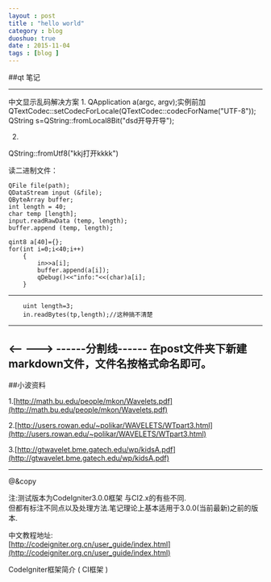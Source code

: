 ```yaml
---
layout : post
title : "hello world"
category : blog
duoshuo: true
date : 2015-11-04
tags : [blog ]
---
```


##qt 笔记

<!-- more -->


------------------------------------------
  中文显示乱码解决方案
  1.
  QApplication a(argc, argv);实例前加
  QTextCodec::setCodecForLocale(QTextCodec::codecForName("UTF-8"));
  QString s=QString::fromLocal8Bit("dsd开导开导");
  
  2.
  QString::fromUtf8("kkj打开kkkk")
  
读二进制文件：

	QFile file(path);
	QDataStream input (&file);
	QByteArray buffer;
	int length = 40;
	char temp [length];
	input.readRawData (temp, length);
	buffer.append (temp, length);

	qint8 a[40]={};
	for(int i=0;i<40;i++)
        {
            in>>a[i];
            buffer.append(a[i]);
            qDebug()<<"info:"<<(char)a[i];
        }
---

        uint length=3;
        in.readBytes(tp,length);//这种搞不清楚
--------------  
<-- --->
  ------分割线------
在post文件夹下新建markdown文件，文件名按格式命名即可。
---
##小波资料

1.[http://math.bu.edu/people/mkon/Wavelets.pdf](http://math.bu.edu/people/mkon/Wavelets.pdf)

2.[http://users.rowan.edu/~polikar/WAVELETS/WTpart3.html](http://users.rowan.edu/~polikar/WAVELETS/WTpart3.html)

3.[http://gtwavelet.bme.gatech.edu/wp/kidsA.pdf](http://gtwavelet.bme.gatech.edu/wp/kidsA.pdf)

---
@&copy

注:测试版本为CodeIgniter3.0.0框架 与CI2.x的有些不同.   
但都有标注不同点以及处理方法.笔记理论上基本适用于3.0.0(当前最新)之前的版本.  

中文教程地址:    
[http://codeigniter.org.cn/user_guide/index.html](http://codeigniter.org.cn/user_guide/index.html)

  <a id="CodeIgniter框架简介"></a>CodeIgniter框架简介 ( CI框架 ) 

	
